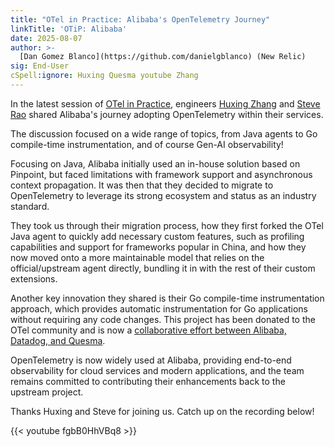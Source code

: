 ```yaml
---
title: "OTel in Practice: Alibaba's OpenTelemetry Journey"
linkTitle: 'OTiP: Alibaba'
date: 2025-08-07
author: >-
  [Dan Gomez Blanco](https://github.com/danielgblanco) (New Relic)
sig: End-User
cSpell:ignore: Huxing Quesma youtube Zhang
---
```


In the latest session of
[OTel in Practice](/community/end-user/otel-in-practice/), engineers
[Huxing Zhang](https://github.com/ralf0131) and
[Steve Rao](https://github.com/steverao) shared Alibaba's journey adopting
OpenTelemetry within their services.

The discussion focused on a wide range of topics, from Java agents to Go
compile-time instrumentation, and of course Gen-AI observability!

Focusing on Java, Alibaba initially used an in-house solution based on Pinpoint,
but faced limitations with framework support and asynchronous context
propagation. It was then that they decided to migrate to OpenTelemetry to
leverage its strong ecosystem and status as an industry standard.

They took us through their migration process, how they first forked the OTel
Java agent to quickly add necessary custom features, such as profiling
capabilities and support for frameworks popular in China, and how they now moved
onto a more maintainable model that relies on the official/upstream agent
directly, bundling it in with the rest of their custom extensions.

Another key innovation they shared is their Go compile-time instrumentation
approach, which provides automatic instrumentation for Go applications without
requiring any code changes. This project has been donated to the OTel community
and is now a
[collaborative effort between Alibaba, Datadog, and Quesma](/blog/2025/go-compile-time-instrumentation/).

OpenTelemetry is now widely used at Alibaba, providing end-to-end observability
for cloud services and modern applications, and the team remains committed to
contributing their enhancements back to the upstream project.

Thanks Huxing and Steve for joining us. Catch up on the recording below!

<div class="td-max-width-on-larger-screens">
{{< youtube fgbB0HhVBq8 >}}
</div>
